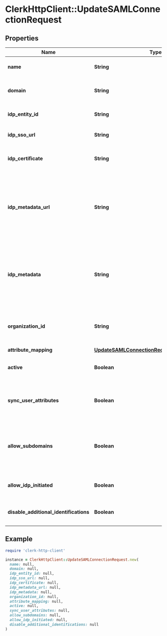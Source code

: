 # ClerkHttpClient::UpdateSAMLConnectionRequest

## Properties

| Name | Type | Description | Notes |
| ---- | ---- | ----------- | ----- |
| **name** | **String** | The name of the new SAML Connection | [optional] |
| **domain** | **String** | The domain to use for the new SAML Connection | [optional] |
| **idp_entity_id** | **String** | The entity id as provided by the IdP | [optional] |
| **idp_sso_url** | **String** | The SSO url as provided by the IdP | [optional] |
| **idp_certificate** | **String** | The x509 certificated as provided by the IdP | [optional] |
| **idp_metadata_url** | **String** | The URL which serves the IdP metadata. If present, it takes priority over the corresponding individual properties and replaces them | [optional] |
| **idp_metadata** | **String** | The XML content of the IdP metadata file. If present, it takes priority over the corresponding individual properties | [optional] |
| **organization_id** | **String** | The ID of the organization to which users of this SAML Connection will be added | [optional] |
| **attribute_mapping** | [**UpdateSAMLConnectionRequestAttributeMapping**](UpdateSAMLConnectionRequestAttributeMapping.md) |  | [optional] |
| **active** | **Boolean** | Activate or de-activate the SAML Connection | [optional] |
| **sync_user_attributes** | **Boolean** | Controls whether to update the user&#39;s attributes in each sign-in | [optional] |
| **allow_subdomains** | **Boolean** | Allow users with an email address subdomain to use this connection in order to authenticate | [optional] |
| **allow_idp_initiated** | **Boolean** | Enable or deactivate IdP-initiated flows | [optional] |
| **disable_additional_identifications** | **Boolean** | Enable or deactivate additional identifications | [optional] |

## Example

```ruby
require 'clerk-http-client'

instance = ClerkHttpClient::UpdateSAMLConnectionRequest.new(
  name: null,
  domain: null,
  idp_entity_id: null,
  idp_sso_url: null,
  idp_certificate: null,
  idp_metadata_url: null,
  idp_metadata: null,
  organization_id: null,
  attribute_mapping: null,
  active: null,
  sync_user_attributes: null,
  allow_subdomains: null,
  allow_idp_initiated: null,
  disable_additional_identifications: null
)
```

